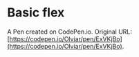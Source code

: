 # Basic flex

A Pen created on CodePen.io. Original URL: [https://codepen.io/Olviar/pen/ExVKjBo](https://codepen.io/Olviar/pen/ExVKjBo).


